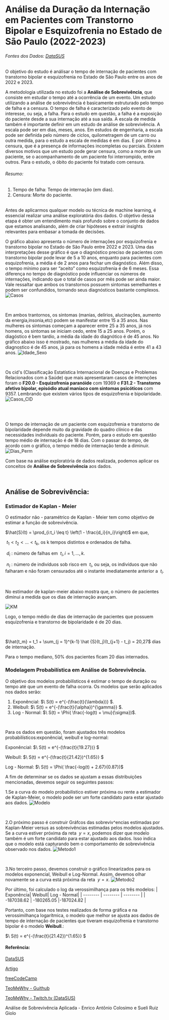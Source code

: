 # Análise da Duração da Internação em Pacientes com Transtorno Bipolar e Esquizofrenia no Estado de São Paulo (2022-2023)

###### Fontes dos Dados: [DataSUS](https://datasus.saude.gov.br/transferencia-de-arquivos/)

O objetivo do estudo é análisar o tempo de internação de pacientes com transtorno bipolar e esquizofrenia no Estado de São Paulo entre os anos de 2022 e 2023.

A metodologia utilizada no estudo foi a **Análise de Sobrevivência**, que consiste em estudar o tempo até a ocorrência de um evento. Um estudo utilizando a análise de sobrevivência é basicamente estruturado pelo tempo de falha e a censura. O tempo de falha é caracterizado pelo evento de interesse, ou seja, a falha. Para o estudo em questão, a falha é a exposição do paciente desde a sua internação até a sua saída. A escala de medida também é importante definir em um estudo de análise de sobrevivência. A escala pode ser em dias, meses, anos. Em estudos de engenharia, a escala pode ser definida pelo número de ciclos, quilometragem de um carro ou outra medida, para o estudo a escala de medidas é em dias. E por último a censura, que é a presença de informações incompletas ou parciais. Existem diversos motivos que um estudo pode gerar censura, como a morte de um paciente, se o acompanhamento de um paciente foi interrompido, entre outros. Para o estudo, o óbito do paciente foi tratado com censura.

###### Resumo:
1. Tempo de falha: Tempo de internação (em dias).
2. Censura: Morte do paciente.

</br>
Antes de aplicarmos qualquer modelo ou técnica de machine learning, é essencial realizar uma análise exploratória dos dados. O objetivo dessa etapa é obter um entendimento mais profundo sobre o conjunto de dados que estamos analisando, além de criar hipóteses e extrair insights relevantes para embasar a tomada de decisões.

</br> 

O gráfico abaixo apresenta o número de internações por esquizofrenia e transtorno bipolar no Estado de São Paulo entre 2022 e 2023. Uma das interpretações desse gráfico é que o diagnóstico preciso de pacientes com transtorno bipolar pode levar de 5 a 10 anos, enquanto para pacientes com esquizofrenia, a média é de 2 anos para fechar um diagnóstico. Além disso, o tempo mínimo para ser “aceito” como esquizofrenia é de 6 meses. Essa diferença no tempo de diagnóstico pode influenciar os números de internações, indicando que o total de casos por mês pode ser ainda maior. Vale ressaltar que ambos os transtornos possuem sintomas semelhantes e podem ser confundidos, tornando seus diagnósticos bastante complexos.
![Casos](Casos.png)

</br>


Em ambos trantornos, os sintomas (manias, delírios, alucinações, aumento da energia,insonia,etc) podem se manifestar entre 15 a 35 anos. Nas mulheres os sintomas começam a aparecer entre 25 a 35 anos, já nos homens, os sintomas se iniciam cedo, entre 15 a 25 anos. Porém, o diagóstico é bem tardio, a média da idade do diagnótico é de 45 anos. No gráfico abaixo isso é mostrado, nas mulheres a média da idade do diagnostico é de 45 anos, já para os homens a idade média é entre 41 a 43 anos.
![Idade_Sexo](Idade_Sexo.png)

</br>

Os cid's (Classificação Estatística Internacional de Doenças e Problemas Relacionados com a Saúde) que mais apresentaram casos de internções foram o **F20.0 - Esquizofrenia paranóide** com 19369 e **F31.2 - Transtorno afetivo bipolar, episódio atual maníaco com sintomas psicóticos** com 9357. Lembrando que existem vários tipos de esquizofrenia e bipolaridade. 
![Casos_CID](Casos_CID.png)

</br>
</br>

O tempo de internação de um paciente com esquizofrenia e transtorno de bipolaridade depende muito da gravidade do quadro clínico e das necessidades individuais do paciente. Porém, para o estudo em questão tempo médio de internação é de 18 dias. Com o passar do tempo, de acordo com o gráfico, o tempo médio de internação tende a diminuir.
![Dias_Perm](Dias_Perm.png)

Com base na análise exploratória de dados realizada, podemos aplicar os conceitos de **Análise de Sobrevivência** aos dados.

</br>

## Análise de Sobrevivência:
### Estimador de Kaplan - Meier
O estimador não - paramétrico de Kaplan - Meier tem como objetivo de estimar a função de sobrevivência.
</br>

$\hat{S}(t) = \prod_{i:t_i \leq t} \left(1 - \frac{d_i}{n_i}\right)$ 
em que,


$\ t_1 < t_2 < ... <t_k$, os k tempos distintos e ordenados de falha.

$\ d_i$ : número de falhas em $\ t_i, i = 1,...,k$.

$\ n_i$ : número de indivíduos sob risco em $\ t_i$, ou seja, os indivíduos que não falharam e não foram censurados até o instante imediatamente anterior a $\ t_i$.


</br>

  No estimador de kaplan-meier abaixo mostra que, o número de pacientes      diminui a medida que os dias de internação avançam.

![KM](KM.png)   

Logo, o tempo médio de dias de internação de pacientes que possuem esquizofrenia e transtorno de bipolaridade é de 20 dias.

</br>

$\hat{t_m} = t_1 + \sum_{j = 1}^{k-1} \hat {S}(t_j)(t_{j+1} - t_j) = 20,27$ dias de internação.


Para o tempo mediano, 50% dos pacientes ficam 20 dias internados.
</br> 

### Modelagem Probabilística em Análise de Sobrevivência.

O objetivo dos modelos probabilísticos é estimar o tempo de duração ou tempo até que um evento de falha ocorra. Os modelos que serão aplicados nos dados serão:

1. Exponêncial: $\ S(t) = e^{-(\frac{t}{\lambda})} $.
2. Weibull: $\ S(t) =  e^{-(\frac{t}{\alpha})^{\gamma}} $.
3. Log - Normal: $\ S(t) = \Phi( \frac{-log(t) + \mu}{\sigma})$.

</br>

Para os dados em questão, foram ajustados três modelos probabilísticos:exponêncial, weibull e log-normal:

Exponêncial: $\ S(t) = e^{-(\frac{t}{19.27})} $

Weibull: $\ S(t) =  e^{-(\frac{t}{21.42})^{1.65}} $

Log - Normal: $\ S(t) = \Phi( \frac{-log(t) + 2.67}{0.87})$


A fim de determinar se os dados se ajustam a essas distribuições mencionadas, devemos seguir os seguintes passos:

1.Se a curva do modelo probabilistico estiver próxima ou rente a estimador de Kaplan-Meier, o modelo pode ser um forte candidato para estar ajustado aos dados. ![Modelo](Modelo.png) 

</br>

2.O próximo passo é construir Gráfcos das sobreviv^encias estimadas por Kaplan-Meier versus as sobrevivências estimadas pelos modelos ajustados. Se a curva estiver próxima da reta $\ y = x$, podemos dizer que modelo também é um forte candidato para estar ajustado aos dados. Isso indica que o modelo está capturando bem o comportamento de sobrevivência observado nos dados.
![Metodo1](Metodo1.png) 

</br>

3.No terceiro passo, devemos construir o gráfico linearizados para os modelos exponencial, Weibull e Log-Normal. Assim, devemos olhar novamente se a curva está próxima da reta $\ y = x$.
![Metodo2](Metodo2.png)

Por último, foi calculado o log da verossimilhança para os três modelos:
  | Exponência| Weibull| Log - Normal|
  | -------- | -------- | -------- |
  | -187038.62 | -180265.05 |-187024.82 |

Portanto, com base nos testes realizados de forma gráfica e na verossimilhança logarítmica, o modelo que melhor se ajusta aos dados de tempo de internação de pacientes que tiveram esquizofrenia e transtorno bipolar é o modelo **Weibull**.:


$\ S(t) =  e^{-(\frac{t}{21.42})^{1.65}} $

#### Referência: 
[DataSUS](https://datasus.saude.gov.br/transferencia-de-arquivos/)

[Artigo](https://www.scielo.br/j/reeusp/a/XkYNj8HPhM7SWFFPpwvM8Hg/?format=pdf&lang=pt)

[freeCodeCamp](https://www.freecodecamp.org/news/how-to-use-markdown-in-vscode/)

[TeoMeWhy - Guithub](https://github.com/TeoMeWhy)

[TeoMeWhy - Twitch.tv (DataSUS)](https://www.twitch.tv/collections/E82inP8ZcRfmWg)


Análise de Sobrevivência Aplicada - Enrico Antônio Colosimo e Sueli Ruiz Giolo
